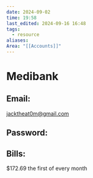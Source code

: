```yaml
---
date: 2024-09-02
time: 19:58
last_edited: 2024-09-16 16:48
tags:
  - resource
aliases: 
Area: "[[Accounts]]"
---
```

# Medibank
## Email:
jacktheat0m@gmail.com

## Password:

## Bills:
$172.69 the first of every month

